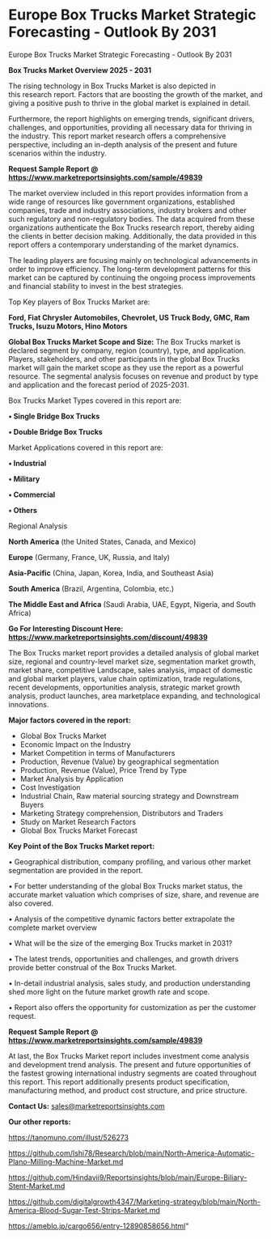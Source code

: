# Europe Box Trucks Market Strategic Forecasting - Outlook By 2031
Europe Box Trucks Market Strategic Forecasting - Outlook By 2031

<Strong> Box Trucks Market Overview 2025 - 2031</strong>

The rising technology in Box Trucks Market is also depicted in this research report. Factors that are boosting the growth of the market, and giving a positive push to thrive in the global market is explained in detail.

Furthermore, the report highlights on emerging trends, significant drivers, challenges, and opportunities, providing all necessary data for thriving in the industry. This report market research offers a comprehensive perspective, including an in-depth analysis of the present and future scenarios within the industry.

<strong>Request Sample Report @ <a href=https://www.marketreportsinsights.com/sample/49839>https://www.marketreportsinsights.com/sample/49839</a></strong>

The market overview included in this report provides information from a wide range of resources like government organizations, established companies, trade and industry associations, industry brokers and other such regulatory and non-regulatory bodies. The data acquired from these organizations authenticate the Box Trucks research report, thereby aiding the clients in better decision making. Additionally, the data provided in this report offers a contemporary understanding of the market dynamics.

The leading players are focusing mainly on technological advancements in order to improve efficiency. The long-term development patterns for this market can be captured by continuing the ongoing process improvements and financial stability to invest in the best strategies.

Top Key players of Box Trucks Market are:

<strong>Ford, Fiat Chrysler Automobiles, Chevrolet, US Truck Body, GMC, Ram Trucks, Isuzu Motors, Hino Motors</strong>

<strong><b>Global Box Trucks Market Scope and Size:</b></strong>
The Box Trucks market is declared segment by company, region (country), type, and application. Players, stakeholders, and other participants in the global Box Trucks market will gain the market scope as they use the report as a powerful resource. The segmental analysis focuses on revenue and product by type and application and the forecast period of 2025-2031.

Box Trucks Market Types covered in this report are:

<strong>•  Single Bridge Box Trucks

•  Double Bridge Box Trucks</strong>

Market Applications covered in this report are:

<strong>•  Industrial

•  Military

•  Commercial

•  Others</strong> 

Regional Analysis

<strong>North America</strong> (the United States, Canada, and Mexico)

<strong>Europe</strong> (Germany, France, UK, Russia, and Italy)

<strong>Asia-Pacific</strong> (China, Japan, Korea, India, and Southeast Asia)

<strong>South America</strong> (Brazil, Argentina, Colombia, etc.)

<strong>The Middle East and Africa</strong> (Saudi Arabia, UAE, Egypt, Nigeria, and South Africa)

<strong>Go For Interesting Discount Here: <a href=https://www.marketreportsinsights.com/discount/49839>https://www.marketreportsinsights.com/discount/49839</a></strong>

The Box Trucks market report provides a detailed analysis of global market size, regional and country-level market size, segmentation market growth, market share, competitive Landscape, sales analysis, impact of domestic and global market players, value chain optimization, trade regulations, recent developments, opportunities analysis, strategic market growth analysis, product launches, area marketplace expanding, and technological innovations.

<strong><b>Major factors covered in the report:</b></strong>
<ul>
  <li>Global Box Trucks Market </li>
  <li>Economic Impact on the Industry</li>
  <li>Market Competition in terms of Manufacturers</li>
  <li>Production, Revenue (Value) by geographical segmentation</li>
  <li>Production, Revenue (Value), Price Trend by Type</li>
  <li>Market Analysis by Application</li>
  <li>Cost Investigation</li>
  <li>Industrial Chain, Raw material sourcing strategy and Downstream Buyers</li>
  <li>Marketing Strategy comprehension, Distributors and Traders</li>
  <li>Study on Market Research Factors</li>
  <li>Global Box Trucks Market Forecast</li>
</ul>

<strong><b>Key Point of the Box Trucks Market report:</b></strong>

• Geographical distribution, company profiling, and various other market segmentation are provided in the report.

• For better understanding of the global Box Trucks market status, the accurate market valuation which comprises of size, share, and revenue are also covered.

• Analysis of the competitive dynamic factors better extrapolate the complete market overview

• What will be the size of the emerging Box Trucks market in 2031?

• The latest trends, opportunities and challenges, and growth drivers provide better construal of the Box Trucks Market.

• In-detail industrial analysis, sales study, and production understanding shed more light on the future market growth rate and scope.

• Report also offers the opportunity for customization as per the customer request.

<strong>Request Sample Report @ <a href=https://www.marketreportsinsights.com/sample/49839>https://www.marketreportsinsights.com/sample/49839</a></strong>

At last, the Box Trucks Market report includes investment come analysis and development trend analysis. The present and future opportunities of the fastest growing international industry segments are coated throughout this report. This report additionally presents product specification, manufacturing method, and product cost structure, and price structure.

<strong>Contact Us:</strong>
sales@marketreportsinsights.com

<strong>Our other reports:</strong>

<a href=https://tanomuno.com/illust/526273>https://tanomuno.com/illust/526273</a>

<a href=https://github.com/Ishi78/Research/blob/main/North-America-Automatic-Plano-Milling-Machine-Market.md>https://github.com/Ishi78/Research/blob/main/North-America-Automatic-Plano-Milling-Machine-Market.md</a>

<a href=https://github.com/Hindavii9/Reportsinsights/blob/main/Europe-Biliary-Stent-Market.md>https://github.com/Hindavii9/Reportsinsights/blob/main/Europe-Biliary-Stent-Market.md</a>

<a href=https://github.com/digitalgrowth4347/Marketing-strategy/blob/main/North-America-Blood-Sugar-Test-Strips-Market.md>https://github.com/digitalgrowth4347/Marketing-strategy/blob/main/North-America-Blood-Sugar-Test-Strips-Market.md</a>

<a href=https://ameblo.jp/cargo656/entry-12890858656.html>https://ameblo.jp/cargo656/entry-12890858656.html</a>"
